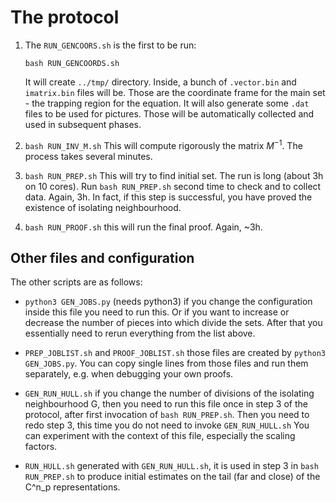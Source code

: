 The protocol
============


1. The ```RUN_GENCOORS.sh``` is the first to be run:

   ```
   bash RUN_GENCOORDS.sh
   ```

   It will create ```../tmp/``` directory. Inside, a bunch of
   ```.vector.bin``` and ```imatrix.bin``` files will be. Those
   are the coordinate frame for the main set - the
   trapping region for the equation. It will also generate some
   ```.dat``` files to be used for pictures. Those will be automatically 
   collected and used in subsequent phases. 

2. ```bash RUN_INV_M.sh```
   This will compute rigorously the matrix $M^{-1}$.
   The process takes several minutes. 

3. ```bash RUN_PREP.sh```
   This will try to find initial set. The run is long
   (about 3h on 10 cores). 
   Run ```bash RUN_PREP.sh``` second time to check
   and to collect data. Again, 3h. 
   In fact, if this step is successful, you have proved
   the existence of isolating neighbourhood. 

4. ```bash RUN_PROOF.sh```
   this will run the final proof. Again, ~3h. 


Other files and configuration
-----------------------------

The other scripts are as follows:
- ```python3 GEN_JOBS.py``` (needs python3)
  if you change the configuration inside this file
  you need to run this. Or if you want to increase or 
  decrease the number of pieces into which divide the 
  sets. After that you essentially need to rerun everything
  from the list above. 

- ```PREP_JOBLIST.sh``` and ```PROOF_JOBLIST.sh```
  those files are created by ```python3 GEN_JOBS.py```. 
  You can copy single lines from those files and run 
  them separately, e.g. when debugging your own proofs. 

- ```GEN_RUN_HULL.sh```
  if you change the number of divisions of the 
  isolating neighbourhood G, then you need to run this file
  once in step 3 of the protocol, after first invocation
  of ```bash RUN_PREP.sh```. Then you need to redo step 3,
  this time you do not need to invoke ```GEN_RUN_HULL.sh```
  You can experiment with the context of this file,
  especially the scaling factors. 

- ```RUN_HULL.sh```
  generated with ```GEN_RUN_HULL.sh```, it is used 
  in step 3 in ```bash RUN_PREP.sh``` to produce
  initial estimates on the tail (far and close) of the C^n_p 
  representations.


